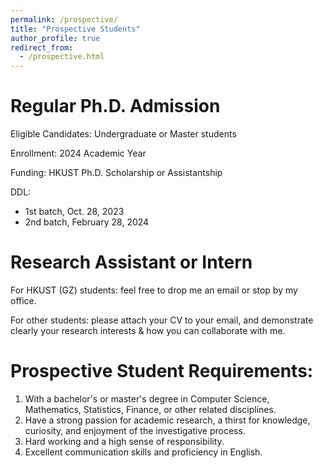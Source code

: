 ```yaml
---
permalink: /prospective/
title: "Prospective Students"
author_profile: true
redirect_from: 
  - /prospective.html
---
```





**Regular Ph.D. Admission**
======

Eligible Candidates: Undergraduate or Master students

Enrollment: 2024 Academic Year

Funding: HKUST Ph.D. Scholarship or Assistantship

DDL: 
  * 1st batch, Oct. 28, 2023
  * 2nd batch, February 28, 2024








**Research Assistant or Intern**
======

For HKUST (GZ) students: feel free to drop me an email or stop by my office.

For other students: please attach your CV to your email, and demonstrate clearly your research interests & how you can collaborate with me.








**Prospective Student Requirements:**
======

1. With a bachelor's or master's degree in Computer Science, Mathematics, Statistics, Finance, or other related disciplines.
2. Have a strong passion for academic research, a thirst for knowledge, curiosity, and enjoyment of the investigative process.
3. Hard working and a high sense of responsibility.
4. Excellent communication skills and proficiency in English.
